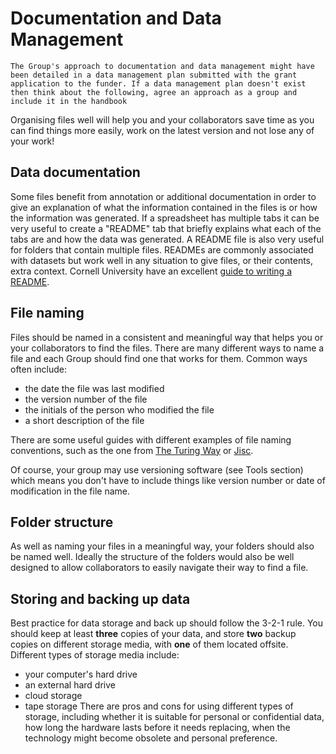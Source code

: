 # Documentation and Data Management

```{hint} 
The Group's approach to documentation and data management might have been detailed in a data management plan submitted with the grant application to the funder. If a data management plan doesn't exist then think about the following, agree an approach as a group and include it in the handbook
```

Organising files well will help you and your collaborators save time as you can find things more easily, work on the latest version and not lose any of your work!

## Data documentation
Some files benefit from annotation or additional documentation in order to give an explanation of what the information contained in the files is or how the information was generated. If a spreadsheet has multiple tabs it can be very useful to create a "README" tab that briefly explains what each of the tabs are and how the data was generated. A README file is also very useful for folders that contain multiple files. READMEs are commonly associated with datasets but work well in any situation to give files, or their contents, extra context. Cornell University have an excellent [guide to writing a README](https://data.research.cornell.edu/content/readme).

## File naming
Files should be named in a consistent and meaningful way that helps you or your collaborators to find the files. There are many different ways to name a file and each Group should find one that works for them. Common ways often include:
- the date the file was last modified
- the version number of the file
- the initials of the person who modified the file
- a short description of the file

There are some useful guides with different examples of file naming conventions, such as the one from [The Turing Way](https://the-turing-way.netlify.app/project-design/filenaming.html) or [Jisc](https://www.jisc.ac.uk/guides/managing-information/good-file-name).

Of course, your group may use versioning software (see Tools section) which means you don't have to include things like version number or date of modification in the file name.

## Folder structure
As well as naming your files in a meaningful way, your folders should also be named well. Ideally the structure of the folders would also be well designed to allow collaborators to easily navigate their way to find a file.

## Storing and backing up data
Best practice for data storage and back up should follow the 3-2-1 rule. You should keep at least **three** copies of your data, and store **two** backup copies on different storage media, with **one** of them located offsite.
Different types of storage media include:
- your computer's hard drive
- an external hard drive
- cloud storage
- tape storage
There are pros and cons for using different types of storage, including whether it is suitable for personal or confidential data, how long the hardware lasts before it needs replacing, when the technology might become obsolete and personal preference.
